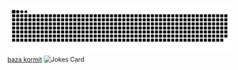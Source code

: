 
![](https://github.com/Platane/snk/raw/output/github-contribution-grid-snake.svg)
[baza kormit](./packages/solver/README.md)
<img src="https://readme-jokes.vercel.app/api" alt="Jokes Card" />
